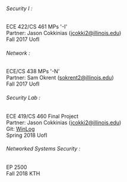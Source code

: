 ###### Security I :
ECE 422/CS 461 MPs '-I'  
Partner: Jason Cokkinias (jcokki2@illinois.edu)  
Fall 2017 UofI  
###### Network :
ECE/CS 438 MPs '-N'  
Partner: Sam Okrent (sokrent2@illinois.edu)  
Fall 2017 UofI  
###### Security Lab :
ECE 419/CS 460 Final Project  
Partner: Jason Cokkinias (jcokki2@illinois.edu)  
Git: [WinLog](https://github.com/bli95/WinLog)  
Spring 2018 UofI  
###### Networked Systems Security :
EP 2500  
Fall 2018 KTH  
